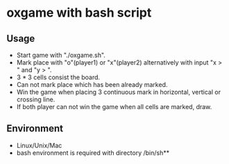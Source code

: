 # oxgame with bash script

## Usage
* Start game with "./oxgame.sh".
* Mark place with "o"(player1) or "x"(player2) alternatively with input "x > " and "y > ".
* 3 * 3 cells consist the board.
* Can not mark place which has been already marked.
* Win the game when placing 3 continuous mark in horizontal, vertical or crossing line.
* If both player can not win the game when all cells are marked, draw.

## Environment
* Linux/Unix/Mac
* bash environment is required with directory /bin/sh**

